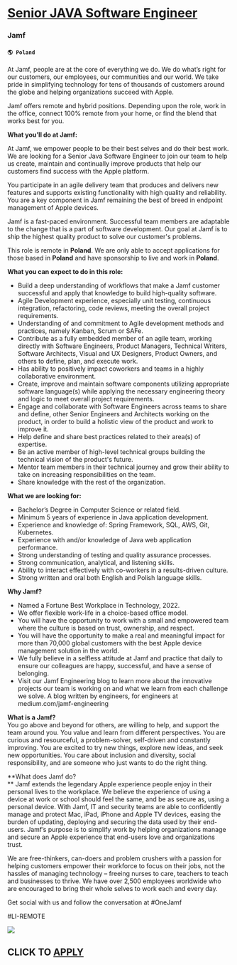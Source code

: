 # [Senior JAVA Software Engineer](https://www.remotewlb.com/apply/senior-java-software-engineer-80332)  
### Jamf  
#### `🌎 Poland`  

At Jamf, people are at the core of everything we do. We do what’s right for our customers, our employees, our communities and our world. We take pride in simplifying technology for tens of thousands of customers around the globe and helping organizations succeed with Apple.

Jamf offers remote and hybrid positions. Depending upon the role, work in the office, connect 100% remote from your home, or find the blend that works best for you.

**What you’ll do at Jamf:**

At Jamf, we empower people to be their best selves and do their best work. We are looking for a Senior Java Software Engineer to join our team to help us create, maintain and continually improve products that help our customers find success with the Apple platform.

You participate in an agile delivery team that produces and delivers new features and supports existing functionality with high quality and reliability. You are a key component in Jamf remaining the best of breed in endpoint management of Apple devices.

Jamf is a fast-paced environment. Successful team members are adaptable to the change that is a part of software development. Our goal at Jamf is to ship the highest quality product to solve our customer's problems.

This role is remote in **Poland**. We are only able to accept applications for those based in **Poland** and have sponsorship to live and work in **Poland**.

**What you can expect to do in this role:**

  * Build a deep understanding of workflows that make a Jamf customer successful and apply that knowledge to build high-quality software.
  * Agile Development experience, especially unit testing, continuous integration, refactoring, code reviews, meeting the overall project requirements.
  * Understanding of and commitment to Agile development methods and practices, namely Kanban, Scrum or SAFe.
  * Contribute as a fully embedded member of an agile team, working directly with Software Engineers, Product Managers, Technical Writers, Software Architects, Visual and UX Designers, Product Owners, and others to define, plan, and execute work.
  * Has ability to positively impact coworkers and teams in a highly collaborative environment.
  * Create, improve and maintain software components utilizing appropriate software language(s) while applying the necessary engineering theory and logic to meet overall project requirements.
  * Engage and collaborate with Software Engineers across teams to share and define, other Senior Engineers and Architects working on the product, in order to build a holistic view of the product and work to improve it.
  * Help define and share best practices related to their area(s) of expertise.
  * Be an active member of high-level technical groups building the technical vision of the product's future.
  * Mentor team members in their technical journey and grow their ability to take on increasing responsibilities on the team.
  * Share knowledge with the rest of the organization. 

**What we are looking for:**

  * Bachelor’s Degree in Computer Science or related field. 
  * Minimum 5 years of experience in Java application development. 
  * Experience and knowledge of: Spring Framework, SQL, AWS, Git, Kubernetes.
  * Experience with and/or knowledge of Java web application performance.
  * Strong understanding of testing and quality assurance processes.
  * Strong communication, analytical, and listening skills.
  * Ability to interact effectively with co-workers in a results-driven culture.
  * Strong written and oral both English and Polish language skills. 

**Why Jamf?**

  * Named a Fortune Best Workplace in Technology, 2022. 
  * We offer flexible work-life in a choice-based office model. 
  * You will have the opportunity to work with a small and empowered team where the culture is based on trust, ownership, and respect.
  * You will have the opportunity to make a real and meaningful impact for more than 70,000 global customers with the best Apple device management solution in the world.
  * We fully believe in a selfless attitude at Jamf and practice that daily to ensure our colleagues are happy, successful, and have a sense of belonging.
  * Visit our Jamf Engineering blog to learn more about the innovative projects our team is working on and what we learn from each challenge we solve. A blog written by engineers, for engineers at medium.com/jamf-engineering 

**What is a Jamf?**  
You go above and beyond for others, are willing to help, and support the team around you. You value and learn from different perspectives. You are curious and resourceful, a problem-solver, self-driven and constantly improving. You are excited to try new things, explore new ideas, and seek new opportunities. You care about inclusion and diversity, social responsibility, and are someone who just wants to do the right thing.  
  
 **What does Jamf do?  
** Jamf extends the legendary Apple experience people enjoy in their personal lives to the workplace. We believe the experience of using a device at work or school should feel the same, and be as secure as, using a personal device. With Jamf, IT and security teams are able to confidently manage and protect Mac, iPad, iPhone and Apple TV devices, easing the burden of updating, deploying and securing the data used by their end-users. Jamf’s purpose is to simplify work by helping organizations manage and secure an Apple experience that end-users love and organizations trust.

We are free-thinkers, can-doers and problem crushers with a passion for helping customers empower their workforce to focus on their jobs, not the hassles of managing technology – freeing nurses to care, teachers to teach and businesses to thrive. We have over 2,500 employees worldwide who are encouraged to bring their whole selves to work each and every day.

Get social with us and follow the conversation at #OneJamf

#LI-REMOTE

![](https://remotive.com/job/track/1903267/blank.gif?source=public_api)  
## CLICK TO [APPLY](https://www.remotewlb.com/apply/senior-java-software-engineer-80332)

